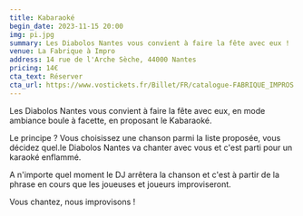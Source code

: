 ```yaml
---
title: Kabaraoké
begin_date: 2023-11-15 20:00
img: pi.jpg
summary: Les Diabolos Nantes vous convient à faire la fête avec eux !
venue: La Fabrique à Impro
address: 14 rue de l'Arche Sèche, 44000 Nantes
pricing: 14€
cta_text: Réserver
cta_url: https://www.vostickets.fr/Billet/FR/catalogue-FABRIQUE_IMPROS.wb
---
```

Les Diabolos Nantes vous convient à faire la fête avec eux, en mode ambiance boule à facette, en proposant le Kabaraoké.
 
Le principe ? Vous choisissez une chanson parmi la liste proposée, vous décidez quel.le Diabolos Nantes va chanter avec vous et c'est parti pour un karaoké enflammé.
 
A n'importe quel moment le DJ arrêtera la chanson et c'est à partir de la phrase en cours que les joueuses et joueurs improviseront.
 
Vous chantez, nous improvisons ! 